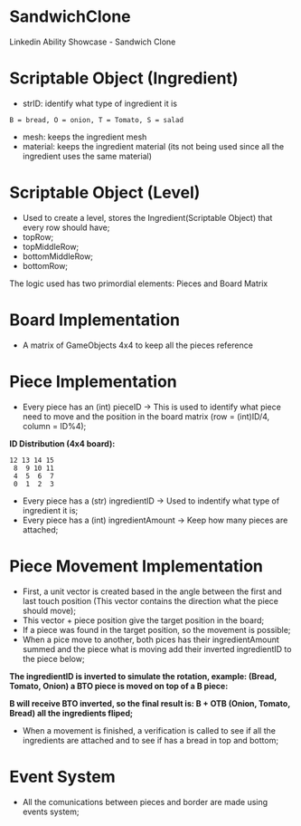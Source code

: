 # SandwichClone
Linkedin Ability Showcase - Sandwich Clone

# Scriptable Object (Ingredient)
- strID: identify what type of ingredient it is
```
B = bread, O = onion, T = Tomato, S = salad
```
- mesh: keeps the ingredient mesh
- material: keeps the ingredient material (its not being used since all the ingredient uses the same material)

# Scriptable Object (Level)
- Used to create a level, stores the Ingredient(Scriptable Object) that every row should have;
- topRow;
- topMiddleRow;
- bottomMiddleRow;
- bottomRow;

The logic used has two primordial elements: Pieces and Board Matrix

# Board Implementation
- A matrix of GameObjects 4x4 to keep all the pieces reference

# Piece Implementation
- Every piece has an (int) pieceID -> This is used to identify what piece need to move and the position in the board matrix (row = (int)ID/4, column = ID%4);

**ID Distribution (4x4 board):**
```
12 13 14 15
 8  9 10 11
 4  5  6  7
 0  1  2  3
```
- Every piece has a (str) ingredientID -> Used to indentify what type of ingredient it is;
- Every piece has a (int) ingredientAmount -> Keep how many pieces are attached;

# Piece Movement Implementation
- First, a unit vector is created based in the angle between the first and last touch position (This vector contains the direction what the piece should move);
- This vector + piece position give the target position in the board;
- If a piece was found in the target position, so the movement is possible;
- When a pice move to another, both pices has their ingredientAmount summed and the piece what is moving add their inverted ingredientID to the piece below;

**The ingredientID is inverted to simulate the rotation, example: (Bread, Tomato, Onion) a BTO piece is moved on top of a B piece:**

**B will receive BTO inverted, so the final result is: B + OTB (Onion, Tomato, Bread) all the ingredients fliped;**

- When a movement is finished, a verification is called to see if all the ingredients are attached and to see if has a bread in top and bottom;

# Event System
- All the comunications between pieces and border are made using events system;
